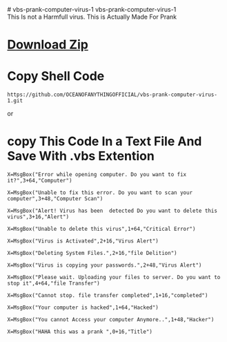 <html>
    <head>
    <link rel="shortcut icon" href="https://oceanofanythingg.blogspot.com/favicon.ico" type="image/x-icon">
    </head>
    </html>
# vbs-prank-computer-virus-1
vbs-prank-computer-virus-1
<br>
This Is not a Harmfull virus. This is Actually Made For Prank

# [Download Zip](https://github.com/OCEANOFANYTHINGOFFICIAL/vbs-prank-computer-virus-1/archive/refs/heads/main.zip)


# Copy Shell Code
```shell
https://github.com/OCEANOFANYTHINGOFFICIAL/vbs-prank-computer-virus-1.git
```

or

# copy This Code In a Text File And Save With .vbs Extention


```shell
X=MsgBox("Error while opening computer. Do you want to fix it?",3+64,"Computer")

X=MsgBox("Unable to fix this error. Do you want to scan your computer",3+48,"Computer Scan")

X=MsgBox("Alert! Virus has been  detected Do you want to delete this virus",3+16,"Alert")

X=MsgBox("Unable to delete this virus",1+64,"Critical Error")

X=MsgBox("Virus is Activated",2+16,"Virus Alert")

X=MsgBox("Deleting System Files.",2+16,"file Delition")

X=MsgBox("Virus is copying your passwords.",2+48,"Virus Alert")

X=MsgBox("Please wait. Uploading your files to server. Do you want to stop it",4+64,"file Transfer") 

X=MsgBox("Cannot stop. file transfer completed",1+16,"completed") 

X=MsgBox("Your computer is hacked",1+64,"Hacked")

X=MsgBox("You cannot Access your computer Anymore..",1+48,"Hacker")  

X=MsgBox("HAHA this was a prank ",0+16,"Title") 
```
